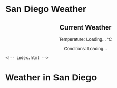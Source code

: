 <!DOCTYPE html>
<html>
<head>
    <title>San Diego Weather</title>
    <style>
        body {
            font-family: Arial, sans-serif;
        }
        #weather {
            text-align: center;
        }
    </style>
</head>
<body>
    <h1>San Diego Weather</h1>
    <div id="weather">
        <h2>Current Weather</h2>
        <p>Temperature: <span id="temperature">Loading...</span> &deg;C</p>
        <p>Conditions: <span id="conditions">Loading...</span></p>
    </div>

    <!-- index.html -->
<!DOCTYPE html>
<html>
<head>
    <title>Weather App</title>
</head>
<body>
    <h1>Weather in San Diego</h1>
    <div id="weather-info"></div>
    <script>
        fetch('/api/get_weather')
            .then(response => response.json())
            .then(data => {
                document.getElementById('weather-info').textContent = `Temperature: ${data.temperature}°C, Conditions: ${data.conditions}`;
            });
    </script>
</body>
</html>
